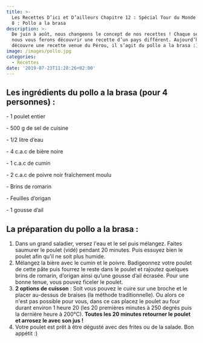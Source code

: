 ```yaml
---
title: >-
  Les Recettes D’ici et D’ailleurs Chapitre 12 : Spécial Tour du Monde - Épisode
  8 : Pollo a la brasa
description: >-
  De juin à août, nous changeons le concept de nos recettes ! Chaque semaine,
  nous vous ferons découvrir une recette d’un pays différent. Aujourd’hui, on
  découvre une recette venue du Pérou, il s’agit du pollo a la brasa :)
image: /images/pollo.jpg
categories:
  - Recettes
date: '2019-07-23T11:28:26+02:00'
---
```

## Les ingrédients du pollo a la brasa (pour 4 personnes) :

\- 1 poulet entier 

\- 500 g de sel de cuisine

\- 1/2 litre d’eau

\- 4 c.a.c de bière noire

\- 1 c.a.c de cumin

\- 2 c.a.c de poivre noir fraîchement moulu

\- Brins de romarin

\- Feuilles d’origan

\- 1 gousse d’ail

## La préparation du pollo a la brasa :

1. Dans un grand saladier, versez l'eau et le sel puis mélangez. Faites saumurer le poulet (vidé) pendant 20 minutes. Puis essuyez bien le poulet afin qu'il ne soit plus humide.
2. Mélangez la bière avec le cumin et le poivre. Badigeonnez votre poulet de cette pâte puis fourrez le reste dans le poulet et rajoutez quelques brins de romarin, d’origan ainsi qu’une gousse d’ail écrasée. Pour une bonne tenue, vous pouvez ficeler le poulet.
3. **2 options de cuisson** : Soit vous pouvez le cuire sur une broche et le placer au-dessus de braises (la méthode traditionnelle). Ou alors ce n'est pas possible pour vous, dans ce cas placez le poulet au four durant environ 1 heure 20 (les 20 premières minutes à 250 degrés puis la dernière heure à 200°C). **Toutes les 20 minutes retourner le poulet et arrosez le avec son jus !**
4. Votre poulet est prêt à être dégusté avec des frites ou de la salade. Bon appétit :)
